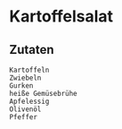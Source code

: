 # Kartoffelsalat
## Zutaten
    Kartoffeln
    Zwiebeln
    Gurken
    heiße Gemüsebrühe
    Apfelessig
    Olivenöl
    Pfeffer
